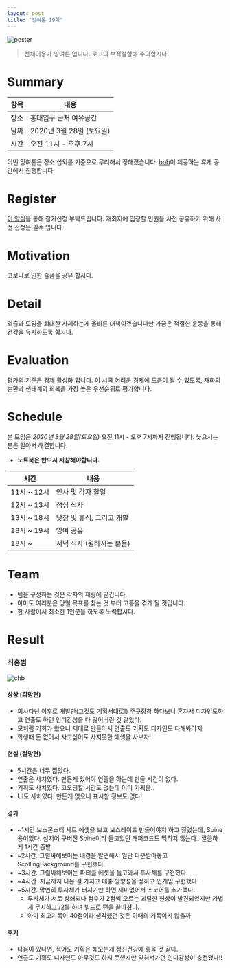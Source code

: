 ```yaml
---
layout: post
title: "잉여톤 19회"
---
```


![poster](/images/19/yyt_19.png)

> 전체이용가 잉여톤 입니다. 로고의 부적절함에 주의합시다. 

# Summary

| 항목 | 내용                              |
| ---- | --------------------------------- |
| 장소 | 홍대입구 근처 여유공간            |
| 날짜 | 2020년 3월 28일 (토요일)          |
| 시간 | 오전 11시 - 오후 7시              |


이번 잉여톤은 장소 섭외를 기준으로 무리해서 정해졌습니다. 
[bob](https://github.com/doodoori2)이 제공하는 휴게 공간에서 진행합니다. 

# Register

[이 양식](https://doodoori2.typeform.com/to/sBPS82)을 통해 참가신청 부탁드립니다. 개최지에 입장할 인원을 사전 공유하기 위해 사전 신청은 필수 입니다.

# Motivation

코로나로 인한 슬픔을 공유 합시다. 

# Detail

외출과 모임을 최대한 자제하는게 올바른 대책이겠습니다만 
가끔은 적절한 운동을 통해 건강을 유지하도록 합시다. 

# Evaluation

평가의 기준은 경제 활성화 입니다. 
이 시국 어려운 경제에 도움이 될 수 있도록, 재화의 순환과 생태계의 회복을 가장 높은 우선순위로 평가합니다. 

# Schedule

본 모임은 _2020년 3월 28일(토요일)_ 오전 11시 - 오후 7시까지 진행됩니다. 늦으시는 분은 알아서 해결합니다. 

- **노트북은 반드시 지참해야합니다.**

| 시간        | 내용                              |
| ----------- | --------------------------------- |
| 11시 ~ 12시 | 인사 및 각자 할일                 |
| 12시 ~ 13시 | 점심 식사                         |
| 13시 ~ 18시 | 낮잠 및 휴식, 그리고 개발         |
| 18시 ~ 19시 | 잉여 공유                         |
| 18시 ~      | 저녁 식사 (원하시는 분들)         |

# Team

- 팀을 구성하는 것은 각자의 재량에 맡깁니다.
- 아마도 여러분은 당일 목표를 찾는 것 부터 고통을 겪게 될 것입니다. 
- 한 사람이서 최소한 1인분을 하도록 노력합시다. 

# Result

### 최홍범
![chb](images/yyt_chb_19.png)
#### 상상 (희망편)
 - 회사다닌 이후로 개발만(그것도 기획서대로!) 주구장창 하다보니 혼자서 디자인도하고 연출도 하던 인디감성을 다 잃어버린 것 같았다.
 - 모처럼 기회가 왔으니 제대로 만들어서 연출도 기획도 디자인도 다해봐야지
 - 학생때 돈 없어서 사고싶어도 사지못한 에셋을 사보자!

#### 현실 (절망편)
 - 5시간은 너무 짧았다.
 - 연출은 사치였다. 만든게 있어야 연출을 하는데 만들 시간이 없다.
 - 기획도 사치였다. 코오딩할 시간도 없는데 어디 기획을..
 - UI도 사치였다. 만든게 없으니 표시할 정보도 없다!

#### 경과
 - ~1시간 보스몬스터 세트 에셋을 보고 보스레이드 만들어야지 하고 질렀는데, Spine용이었다. 심지어 구버전 Spine이라 들고있던 래퍼코드도 먹히지 않는다.. 깔끔하게 1시간 증발
 - ~2시간. 그럴싸해보이는 배경을 발견해서 일단 다운받아놓고 ScollingBackground를 구현했다.
 - ~3시간. 그럴싸해보이는 파티클 에셋을 들고와서 투사체를 구현했다.
 - ~4시간. 지금까지 나온 걸 가지고 대충 방향성을 정하고 인게임 구현했다.
 - ~5시간. 막연히 투사체가 터지기만 하면 재미없어서 스코어를 추가했다.
    - 투사체가 서로 상쇄되나 점수가 2점씩 오르는 괴랄한 현상이 발견되었지만 가볍게 무시하고 /2를 하며 빌드로 턴을 끝마쳤다.
    - 아마 최고기록이 40점이라 생각했던 것은 이때의 기록이지 않을까

#### 후기
 - 다음이 있다면, 적어도 기획은 해오는게 정신건강에 좋을 것 같다.
 - 연출도 기획도 디자인도 아무것도 하지 못했지만 잊혀져가던 인디감성이 충전됐다!! 



